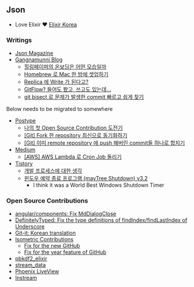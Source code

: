 ## Json

- Love Elixir ❤️ [Elixir Korea](https://github.com/elixir-korea)

### Writings

- [Json Magazine](https://www.facebook.com/json.magazine)
- [Gangnamunni Blog](https://blog.gangnamunni.com/blog)
  - [힐링페이퍼의 온보딩은 어떤 모습일까](https://blog.gangnamunni.com/post/sync_align)
  - [Homebrew 로 Mac 한 방에 셋업하기](https://blog.gangnamunni.com/post/brew_cask_mas)
  - [Replica 에 Write 가 된다고?](https://blog.gangnamunni.com/post/mysql_writable_replica_on_aws)
  - [GitFlow? 들어도 봤고, 쓰고도 있는데...](https://blog.gangnamunni.com/post/understanding_git_flow)
  - [git bisect 로 문제가 발생한 commit 빠르고 쉽게 찾기](https://blog.gangnamunni.com/post/understanding_git_bisect)
  
Below needs to be migrated to somewhere
- [Postype](https://json.postype.com/)
  - [나의 첫 Open Source Contribution 도전기](https://json.postype.com/post/204838)
  - [[Git] Fork 한 repository 최신으로 동기화하기](https://json.postype.com/post/210431)
  - [[Git] 이미 remote repository 에 push 해버린 commit들 하나로 합치기](https://json.postype.com/post/209499)
- [Medium](https://medium.com/@maytree)
  - [[AWS] AWS Lambda 로 Cron Job 돌리기](https://medium.com/itus-project/aws-aws-lambda-%EB%A1%9C-cron-job-%EB%8F%8C%EB%A6%AC%EA%B8%B0-c1c8875dc288)
- [Tistory](https://maytrees.tistory.com)
  - [개발 프로세스에 대한 생각](https://maytrees.tistory.com/174)
  - [윈도우 예약 종료 프로그램 (mayTree Shutdown) v3.2](https://maytrees.tistory.com/144)
    - I think it was a World Best Windows Shutdown Timer

### Open Source Contributions

- [angular/components: Fix MdDialogClose](https://github.com/angular/components/pull/4332)
- [DefinitelyTyped: Fix the type definitions of findIndex/findLastIndex of Underscore](https://github.com/DefinitelyTyped/DefinitelyTyped/pull/9711)
- [Git-it: Korean translation](https://github.com/jlord/git-it-electron/pull/159)
- [Isometric Contributions](https://github.com/jasonlong/isometric-contributions)
  - [Fix for the new GitHub](https://github.com/jasonlong/isometric-contributions/pull/56)
  - [Fix for the year feature of GitHub](https://github.com/jasonlong/isometric-contributions/pull/59)
- [pbkdf2_elixir](https://github.com/riverrun/pbkdf2_elixir/pull/15)
- [stream_data](https://github.com/whatyouhide/stream_data/pull/154)
- [Phoenix LiveView](https://github.com/phoenixframework/phoenix_live_view/pull/1599)
- [Instream](https://github.com/mneudert/instream/pull/68)
